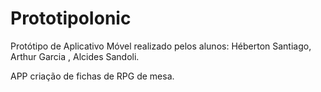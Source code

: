 # PrototipoIonic
Protótipo de Aplicativo Móvel realizado pelos alunos: Héberton Santiago, Arthur Garcia , Alcides Sandoli.

APP criação de fichas de RPG de mesa.
